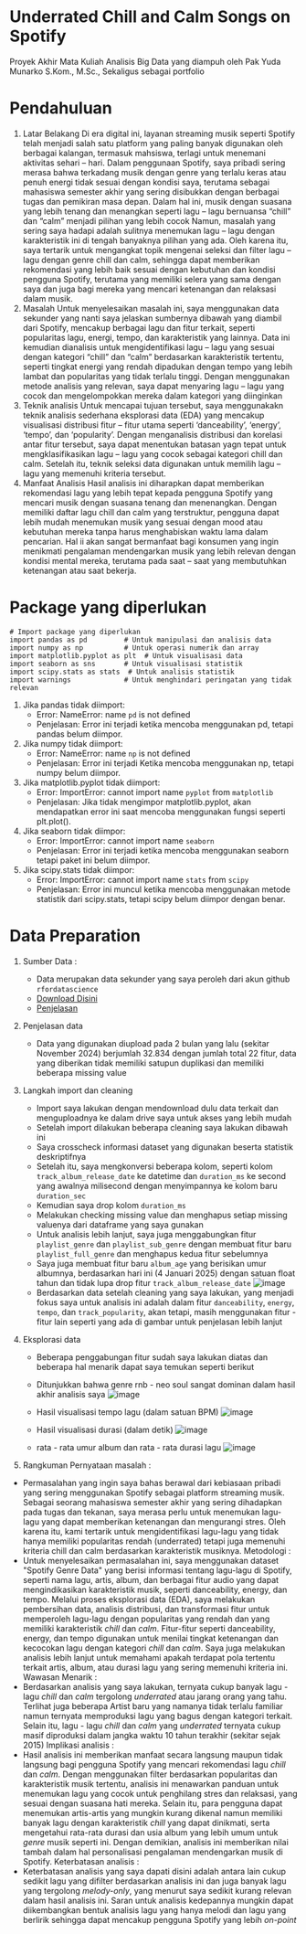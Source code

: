 # Underrated Chill and Calm Songs on Spotify
Proyek Akhir Mata Kuliah Analisis Big Data yang diampuh oleh Pak Yuda Munarko S.Kom., M.Sc., Sekaligus sebagai portfolio 

# Pendahuluan 
1.	Latar Belakang
Di era digital ini, layanan streaming musik seperti Spotify telah menjadi salah satu platform yang paling banyak digunakan oleh berbagai kalangan, termasuk mahsiswa, terlagi untuk menemani aktivitas sehari – hari. Dalam penggunaan Spotify, saya pribadi sering merasa bahwa terkadang musik dengan genre yang terlalu keras atau penuh energi tidak sesuai dengan kondisi saya, terutama sebagai mahasiswa semester akhir yang sering disibukkan dengan berbagai tugas dan pemikiran masa depan. Dalam hal ini, musik dengan suasana yang lebih tenang dan menangkan seperti lagu – lagu bernuansa “chill” dan “calm” menjadi pilihan yang lebih cocok
Namun, masalah yang sering saya hadapi adalah sulitnya menemukan lagu – lagu dengan karakteristik ini di tengah banyaknya pilihan yang ada. Oleh karena itu, saya tertarik untuk mengangkat topik mengenai seleksi dan filter lagu – lagu dengan genre chill dan calm, sehingga dapat memberikan rekomendasi yang lebih baik sesuai dengan kebutuhan dan kondisi pengguna Spotify, terutama yang memiliki selera yang sama dengan saya dan juga bagi mereka yang mencari ketenangan dan relaksasi dalam musik.
2.	Masalah
Untuk menyelesaikan masalah ini, saya menggunakan data sekunder yang nanti saya jelaskan sumbernya dibawah yang diambil dari Spotify, mencakup berbagai lagu dan fitur terkait, seperti popularitas lagu, energi, tempo, dan karakteristik yang lainnya. Data ini kemudian dianalisis untuk mengidentifikasi lagu – lagu yang sesuai dengan kategori “chill” dan “calm” berdasarkan karakteristik tertentu, seperti tingkat energi yang rendah dipadukan dengan tempo yang lebih lambat dan popularitas yang tidak terlalu tinggi. Dengan menggunakan metode analisis yang relevan, saya dapat menyaring lagu – lagu yang cocok dan mengelompokkan mereka dalam kategori yang diinginkan
3.	Teknik analisis
Untuk mencapai tujuan tersebut, saya menggunakakn teknik analisis sederhana eksplorasi data (EDA) yang mencakup visualisasi distribusi fitur – fitur utama seperti ‘danceability’, ‘energy’, ‘tempo’, dan ‘popularity’. Dengan menganalisis distribusi dan korelasi antar fitur tersebut, saya dapat menentukan batasan yagn tepat untuk mengklasifikasikan lagu – lagu yang cocok sebagai kategori chill dan calm. Setelah itu, teknik seleksi data digunakan untuk memilih lagu – lagu yang memenuhi kriteria tersebut.
4.	Manfaat Analisis 
Hasil analisis ini diharapkan dapat memberikan rekomendasi lagu yang lebih tepat kepada  pengguna Spotify yang mencari musik dengan suasana tenang dan menenangkan. Dengan memiliki daftar lagu chill dan calm yang terstruktur, pengguna dapat lebih mudah menemukan musik yang sesuai dengan mood atau kebutuhan mereka tanpa harus menghabiskan waktu lama dalam pencarian. Hal ii akan sangat bermanfaat bagi konsumen yang ingin menikmati pengalaman mendengarkan musik yang lebih relevan dengan kondisi mental mereka, terutama pada saat – saat yang membutuhkan ketenangan atau saat bekerja.

# Package yang diperlukan
```
# Import package yang diperlukan
import pandas as pd         # Untuk manipulasi dan analisis data
import numpy as np          # Untuk operasi numerik dan array
import matplotlib.pyplot as plt  # Untuk visualisasi data
import seaborn as sns       # Untuk visualisasi statistik
import scipy.stats as stats  # Untuk analisis statistik
import warnings             # Untuk menghindari peringatan yang tidak relevan
```
1. Jika pandas tidak diimport:
   - Error: NameError: name `pd` is not defined
   - Penjelasan: Error ini terjadi ketika mencoba menggunakan pd, tetapi pandas belum diimpor. 
2. Jika numpy tidak diimport:
   - Error: NameError: name `np` is not defined
   - Penjelasan: Error ini terjadi Ketika mencoba menggunakan np, tetapi numpy belum diimpor.
3. Jika matplotlib.pyplot tidak diimport:
   - Error: ImportError: cannot import name `pyplot` from `matplotlib`
   - Penjelasan: Jika tidak mengimpor matplotlib.pyplot, akan mendapatkan error ini saat mencoba menggunakan fungsi seperti plt.plot().
4. Jika seaborn tidak diimpor:
   - Error: ImportError: cannot import name `seaborn`
   - Penjelasan: Error ini terjadi ketika mencoba menggunakan seaborn tetapi paket ini belum diimpor.
5. Jika scipy.stats tidak diimpor:
   - Error: ImportError: cannot import name `stats` from `scipy`
   - Penjelasan: Error ini muncul ketika mencoba menggunakan metode statistik dari scipy.stats, tetapi scipy belum diimpor dengan benar.

# Data Preparation
1. Sumber Data :
   - Data merupakan data sekunder yang saya peroleh dari akun github `rfordatascience`
   - [Download Disini](https://www.dropbox.com/sh/qj0ueimxot3ltbf/AACzMOHv7sZCJsj3ErjtOG7ya?dl=1)
   - [Penjelasan](https://github.com/rfordatascience/tidytuesday/blob/master/data/2020/2020-01-21/readme.md)
2. Penjelasan data
   - Data yang digunakan diupload pada 2 bulan yang lalu (sekitar November 2024) berjumlah 32.834 dengan jumlah total 22 fitur, data yang diberikan tidak memiliki satupun duplikasi dan memiliki beberapa missing value
3. Langkah import dan cleaning
   - Import saya lakukan dengan mendownload dulu data terkait dan menguploadnya ke dalam drive saya untuk akses yang lebih mudah
   - Setelah import dilakukan beberapa cleaning saya lakukan dibawah ini
   - Saya crosscheck informasi dataset yang digunakan beserta statistik deskriptifnya
   - Setelah itu, saya mengkonversi beberapa kolom, seperti kolom `track_album_release_date` ke datetime dan `duration_ms` ke second yang awalnya milisecond dengan menyimpannya ke kolom baru `duration_sec`
   - Kemudian saya drop kolom `duration_ms`
   - Melakukan checking missing value dan menghapus setiap missing valuenya dari dataframe yang saya gunakan
   - Untuk analisis lebih lanjut, saya juga menggabungkan fitur `playlist_genre` dan `playlist_sub_genre` dengan membuat fitur baru `playlist_full_genre` dan menghapus kedua fitur sebelumnya
   - Saya juga membuat fitur baru `album_age` yang berisikan umur albumnya, berdasarkan hari ini (4 Januari 2025) dengan satuan float tahun dan tidak lupa drop fitur `track_album_release_date` 
   ![image](https://github.com/user-attachments/assets/31808022-01eb-4e05-95b3-11a3c5e16e99)
   - Berdasarkan data setelah cleaning yang saya lakukan, yang menjadi fokus saya untuk analisis ini adalah dalam fitur `danceability`, `energy`, `tempo`, dan `track_popularity`, akan tetapi, masih menggunakan fitur - fitur lain seperti yang ada di gambar untuk penjelasan lebih lanjut
4. Eksplorasi data
   - Beberapa penggabungan fitur sudah saya lakukan diatas dan beberapa hal menarik dapat saya temukan seperti berikut
   - Ditunjukkan bahwa genre rnb - neo soul sangat dominan dalam hasil akhir analisis saya
   ![image](https://github.com/user-attachments/assets/94b109e4-b546-4478-aef8-43fba3a072cf)
  
   - Hasil visualisasi tempo lagu (dalam satuan BPM)
   ![image](https://github.com/user-attachments/assets/6516d129-e684-43e1-ac60-7c5820d325a6)

   - Hasil visualisasi durasi (dalam detik)
   ![image](https://github.com/user-attachments/assets/1107da59-276d-407e-9b62-45ba7bb1b968)

   - rata - rata umur album dan rata - rata durasi lagu
   ![image](https://github.com/user-attachments/assets/a966ad06-b070-43df-816c-0f75fcbf0c89)

5. Rangkuman
Pernyataan masalah :
- Permasalahan yang ingin saya bahas berawal dari kebiasaan pribadi yang sering menggunakan Spotify sebagai platform streaming musik. Sebagai seorang mahasiswa semester akhir yang sering dihadapkan pada tugas dan tekanan, saya merasa perlu untuk menemukan lagu-lagu yang dapat memberikan ketenangan dan mengurangi stres. Oleh karena itu, kami tertarik untuk mengidentifikasi lagu-lagu yang tidak hanya memiliki popularitas rendah (underrated) tetapi juga memenuhi kriteria chill dan calm berdasarkan karakteristik musiknya.
Metodologi :
- Untuk menyelesaikan permasalahan ini, saya menggunakan dataset "Spotify Genre Data" yang berisi informasi tentang lagu-lagu di Spotify, seperti nama lagu, artis, album, dan berbagai fitur audio yang dapat mengindikasikan karakteristik musik, seperti danceability, energy, dan tempo. Melalui proses eksplorasi data (EDA), saya melakukan pembersihan data, analisis distribusi, dan transformasi fitur untuk memperoleh lagu-lagu dengan popularitas yang rendah dan yang memiliki karakteristik _chill_ dan _calm_. Fitur-fitur seperti danceability, energy, dan tempo digunakan untuk menilai tingkat ketenangan dan kecocokan lagu dengan kategori _chill_ dan _calm_. Saya juga melakukan analisis lebih lanjut untuk memahami apakah terdapat pola tertentu terkait artis, album, atau durasi lagu yang sering memenuhi kriteria ini.
Wawasan Menarik :
- Berdasarkan analisis yang saya lakukan, ternyata cukup banyak lagu - lagu _chill_ dan _calm_ tergolong _underrated_ atau jarang orang yang tahu. Terlihat juga beberapa Artist baru yang namanya tidak terlalu familiar namun ternyata memproduksi lagu yang bagus  dengan kategori terkait. Selain itu, lagu - lagu _chill_ dan _calm_ yang _underrated_ ternyata cukup masif diproduksi dalam jangka waktu 10 tahun terakhir (sekitar sejak 2015)
Implikasi analisis :
- Hasil analisis ini memberikan manfaat secara langsung maupun tidak langsung bagi pengguna Spotify yang mencari rekomendasi lagu _chill_ dan _calm_. Dengan menggunakan filter berdasarkan popularitas dan karakteristik musik tertentu, analisis ini menawarkan panduan untuk menemukan lagu yang cocok untuk penghilang stres dan relaksasi, yang sesuai dengan suasana hati mereka. Selain itu, para pengguna dapat menemukan artis-artis yang mungkin kurang dikenal namun memiliki banyak lagu dengan karakteristik _chill_ yang dapat dinikmati, serta mengetahui rata-rata durasi dan usia album yang lebih umum untuk _genre_ musik seperti ini. Dengan demikian, analisis ini memberikan nilai tambah dalam hal personalisasi pengalaman mendengarkan musik di Spotify.
Keterbatasan analisis :
- Keterbatasan analisis yang saya dapati disini adalah antara lain cukup sedikit lagu yang difilter berdasarkan analisis ini dan juga banyak lagu yang tergolong _melody-only_, yang menurut saya sedikit kurang relevan dalam hasil analisis ini. Saran untuk analisis kedepannya mungkin dapat diikembangkan bentuk analisis lagu yang hanya melodi dan lagu yang berlirik sehingga dapat mencakup pengguna Spotify yang lebih _on-point_




